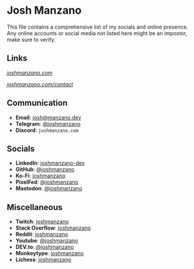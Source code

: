 # Josh Manzano

This file contains a comprehensive list of my socials and online presence.
Any online accounts or social media not listed here might be an impostor, make sure to verify.

## Links
[*joshmanzano.com*](https://joshmanzano.com)

[*joshmanzano.com/contact*](https://joshmanzano.com/contact)

## Communication
- **Email**: [josh@manzano.dev](mailto:josh@manzano.dev)
- **Telegram**: [@joshmanzano](https://t.me/joshmanzano)
- **Discord**: `joshmanzano.com`

## Socials
- **LinkedIn**: [joshmanzano-dev](https://www.linkedin.com/in/joshmanzano-dev/)
- **GitHub**: [@joshmanzano](https://github.com/joshmanzano)
- **Ko-Fi**: [joshmanzano](https://ko-fi.com/joshmanzano)
- **PixelFed**: [@joshmanzano](https://pixelfed.social/i/web/profile/647160057461708957)
- **Mastodon**: [@joshmanzano](https://mastodon.social/@joshmanzano)

## Miscellaneous
- **Twitch**: [joshmanzano](https://twitch.tv/joshmanzano)
- **Stack Overflow**: [joshmanzano](https://stackoverflow.com/users/23533795/joshmanzano)
- **Reddit**: [joshmanzano](https://www.reddit.com/user/joshmanzano/)
- **Youtube**: [@joshmanzano](https://youtube.com/@joshmanzano)
- **DEV.to**: [@joshmanzano](https://dev.to/joshmanzano)
- **Monkeytype**: [joshmanzano](https://monkeytype.com/profile/joshmanzano)
- **Lichess**: [joshmanzano](https://lichess.org/@/joshmanzano)
